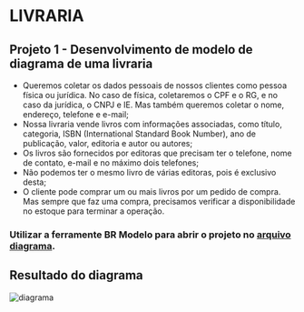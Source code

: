 # LIVRARIA

## Projeto 1 - Desenvolvimento de modelo de diagrama de uma livraria

- Queremos coletar os dados pessoais de nossos clientes como pessoa física ou jurídica. No caso de física, coletaremos o CPF e o RG, e no caso da jurídica, o CNPJ e IE. Mas também queremos coletar o nome, endereço, telefone e e-mail;
- Nossa livraria vende livros com informações associadas, como título, categoria, ISBN (International Standard Book Number), ano de publicação, valor, editoria e autor ou autores;
- Os livros são fornecidos por editoras que precisam ter o telefone, nome de contato, e-mail e no máximo dois telefones;
- Não podemos ter o mesmo livro de várias editoras, pois é exclusivo desta;
- O cliente pode comprar um ou mais livros por um pedido de compra. Mas sempre que faz uma compra, precisamos verificar a disponibilidade no estoque para terminar a operação.

### Utilizar a ferramente BR Modelo para abrir o projeto no [arquivo diagrama](https://github.com/dario-gms/Modelagem-de-Dados/blob/main/diagrama_livraria.brM3).

## Resultado do diagrama

![diagrama](https://user-images.githubusercontent.com/86432208/154738271-2d11981f-1f65-45d8-a045-df0d04b9c00d.png)

